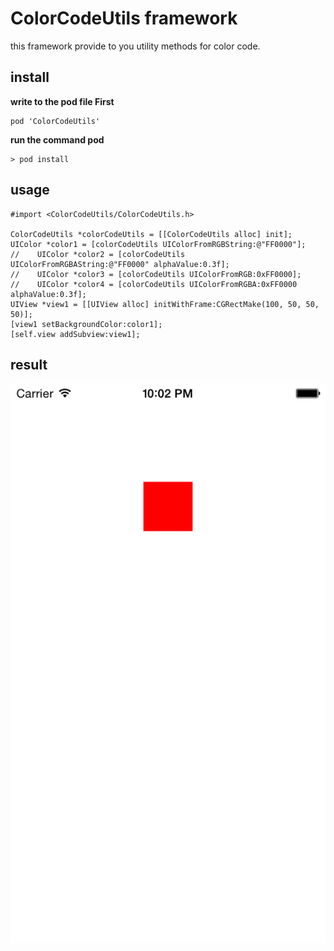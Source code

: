 # ColorCodeUtils framework

this framework provide to you utility methods for color code.

## install

**write to the pod file First**

    pod 'ColorCodeUtils'

**run the command pod**
    
    > pod install

## usage
    #import <ColorCodeUtils/ColorCodeUtils.h>

    ColorCodeUtils *colorCodeUtils = [[ColorCodeUtils alloc] init];
    UIColor *color1 = [colorCodeUtils UIColorFromRGBString:@"FF0000"];
    //    UIColor *color2 = [colorCodeUtils UIColorFromRGBAString:@"FF0000" alphaValue:0.3f];
    //    UIColor *color3 = [colorCodeUtils UIColorFromRGB:0xFF0000];
    //    UIColor *color4 = [colorCodeUtils UIColorFromRGBA:0xFF0000 alphaValue:0.3f];
    UIView *view1 = [[UIView alloc] initWithFrame:CGRectMake(100, 50, 50, 50)];
    [view1 setBackgroundColor:color1];
    [self.view addSubview:view1];

## result
![result](./ss.png)

